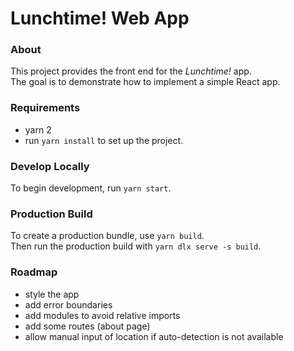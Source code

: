 # Lunchtime! Web App

### About
This project provides the front end for the *Lunchtime!* app.\
The goal is to demonstrate how to implement a simple React app.

### Requirements
- yarn 2
- run `yarn install` to set up the project.

### Develop Locally
To begin development, run `yarn start`.

### Production Build
To create a production bundle, use `yarn build`.\
Then run the production build with `yarn dlx serve -s build`.

### Roadmap
- style the app
- add error boundaries
- add modules to avoid relative imports
- add some routes (about page)
- allow manual input of location if auto-detection is not available
